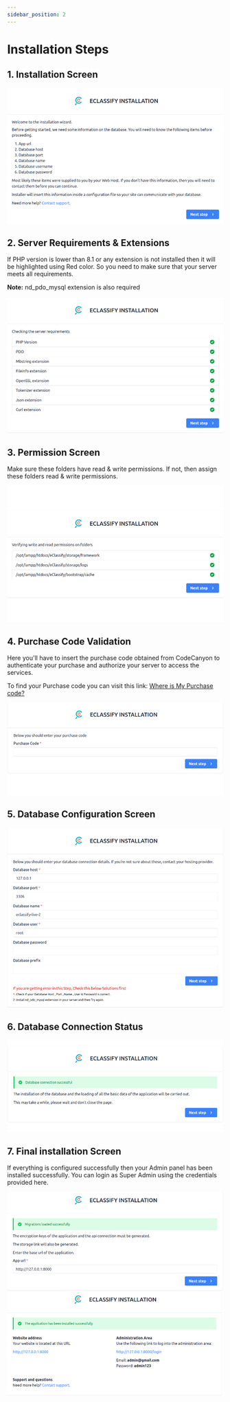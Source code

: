 ```yaml
---
sidebar_position: 2
---
```


# Installation Steps

## 1. Installation Screen

![Installation Screen](/images/admin/1.png)

## 2. Server Requirements & Extensions

If PHP version is lower than 8.1 or any extension is not installed then it will be highlighted using Red color. So you need to make sure that your server meets all requirements.

**Note:** nd_pdo_mysql extension is also required

![Server Requirements](/images/admin/2.png)

## 3. Permission Screen

Make sure these folders have read & write permissions. If not, then assign these folders read & write permissions.

![Permission Screen](/images/admin/3.png)

## 4. Purchase Code Validation

Here you'll have to insert the purchase code obtained from CodeCanyon to authenticate your purchase and authorize your server to access the services.

To find your Purchase code you can visit this link: [Where is My Purchase code?](https://help.market.envato.com/hc/en-us/articles/202822600-Where-Is-My-Purchase-Code-)

![Purchase Code Validation](/images/admin/4.png)

## 5. Database Configuration Screen

![Database Configuration](/images/admin/5.png)

## 6. Database Connection Status

![Database Connection](/images/admin/6.png)

## 7. Final installation Screen

If everything is configured successfully then your Admin panel has been installed successfully. You can login as Super Admin using the credentials provided here.

![Installation Complete](/images/admin/7.png)
![Admin Login](/images/admin/8.png)
